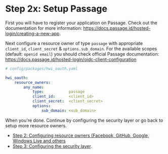 Step 2x: Setup Passage
=====================
First you will have to register your application on Passage. Check out the 
documentation for more information: https://docs.passage.id/hosted-login/creating-a-new-app.

Next configure a resource owner of type `passage` with appropriate
`client_id`, `client_secret` & `options.sub_domain`. For the available scopes (default: `openid email`) you should
check official Passage documentation: https://docs.passage.id/hosted-login/oidc-client-configuration

```yaml
# config/packages/hwi_oauth.yaml

hwi_oauth:
    resource_owners:
        any_name:
            type:           passage
            client_id:      <client_id>
            client_secret:  <client_secret>
            options:
                sub_domain: <sub_domain>
```

When you're done. Continue by configuring the security layer or go back to
setup more resource owners.

- [Step 2: Configuring resource owners (Facebook, GitHub, Google, Windows Live and others](../2-configuring_resource_owners.md)
- [Step 3: Configuring the security layer](../3-configuring_the_security_layer.md).
